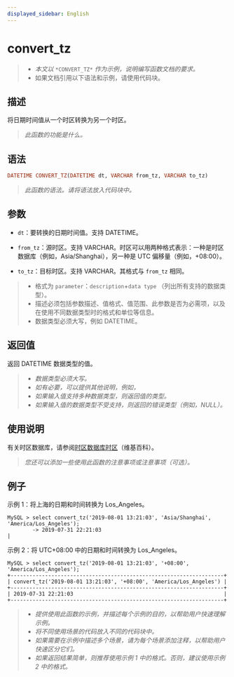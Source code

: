 ```yaml
---
displayed_sidebar: English
---
```


# convert_tz

> - *本文以* `*CONVERT_TZ*` *作为示例，说明编写函数文档的要求。*
> - 如果文档引用以下语法和示例，请使用代码块。

## 描述

将日期时间值从一个时区转换为另一个时区。

> *此函数的功能是什么。*

## 语法

```Haskell
DATETIME CONVERT_TZ(DATETIME dt, VARCHAR from_tz, VARCHAR to_tz)
```

> *此函数的语法。请将语法放入代码块中。*

## 参数

- `dt`：要转换的日期时间值。支持 DATETIME。

- `from_tz`：源时区。支持 VARCHAR。时区可以用两种格式表示：一种是时区数据库（例如，Asia/Shanghai），另一种是 UTC 偏移量（例如，+08:00）。

- `to_tz`：目标时区。支持 VARCHAR。其格式与 `from_tz` 相同。

> - 格式为 `parameter`：`description`+`data type` （列出所有支持的数据类型）。
> - 描述必须包括参数描述、值格式、值范围、此参数是否为必需项，以及在使用不同数据类型时的格式和单位等信息。
> - 数据类型必须大写，例如 DATETIME。

## 返回值

返回 DATETIME 数据类型的值。

> - *数据类型必须大写。*
> - *如有必要，可以提供其他说明，例如，*
> - *如果输入值支持多种数据类型，则返回值的类型。*
> - *如果输入值的数据类型不受支持，则返回的错误类型（例如，NULL）。*

## 使用说明

有关时区数据库，请参阅[时区数据库时区](https://en.wikipedia.org/wiki/List_of_tz_database_time_zones)（维基百科）。

> *您还可以添加一些使用此函数的注意事项或注意事项（可选）。*

## 例子

示例 1：将上海的日期和时间转换为 Los_Angeles。

```plaintext
MySQL > select convert_tz('2019-08-01 13:21:03', 'Asia/Shanghai', 'America/Los_Angeles');
        -> 2019-07-31 22:21:03                                                       |
```

示例 2：将 UTC+08:00 中的日期和时间转换为 Los_Angeles。

```plaintext
MySQL > select convert_tz('2019-08-01 13:21:03', '+08:00', 'America/Los_Angeles');
+--------------------------------------------------------------------+
| convert_tz('2019-08-01 13:21:03', '+08:00', 'America/Los_Angeles') |
+--------------------------------------------------------------------+
| 2019-07-31 22:21:03                                                |
+--------------------------------------------------------------------+
```

> - *提供使用此函数的示例，并描述每个示例的目的，以帮助用户快速理解示例。*
> - *将不同使用场景的代码放入不同的代码块中。*
> - *如果需要在示例中描述多个场景，请为每个场景添加注释，以帮助用户快速区分它们。*
> - *如果返回结果简单，则推荐使用示例 1 中的格式。否则，建议使用示例 2 中的格式。*
